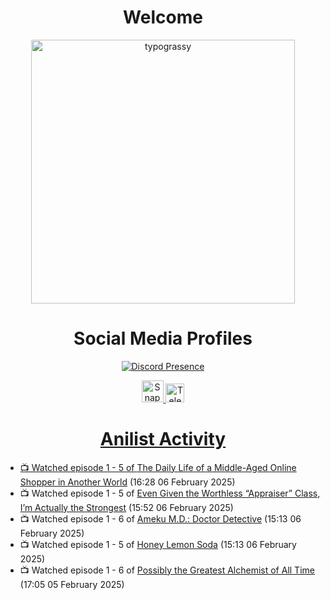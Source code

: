 <div align="center">

# Welcome
<a href="https://github.com/kawarimidoll/typograssy">
    <img alt="typograssy" src="https://typograssy.deno.dev/api?text=%E3%82%88%E3%81%86%E3%81%93%E3%81%9D%E3%81%BF%E3%81%AA%E3%81%95%E3%82%93%20-%20Sheby--&&l0=none&l1=82d9d0&l2=027353&l3=038c4c&l4=01402e&bg=none&frame=none&speed=100&comment=" width="421.99">
</a>

</div>

<div align="center">

# Social Media Profiles

[![Discord Presence](https://lanyard.cnrad.dev/api/612532963938271232)](https://discord.com/users/612532963938271232)


<a href="https://www.snapchat.com/add/a.sheby" title="Snapchat Profile">
    <img src="https://www.freepnglogos.com/uploads/snapchat-logo-png-0.png" width="35" alt="Snapchat Logo" />


<a href="https://t.me/ASheby" title="Telegram Profile">
    <img src="https://www.freepnglogos.com/uploads/telegram-logo-png-0.png" width="30" alt="Telegram Logo" />


</div>

<div align="center">

# Anilist Activity

</div>

<!-- ANILIST_ACTIVITY:start -->

-   📺 Watched episode 1 - 5 of [The Daily Life of a Middle-Aged Online Shopper in Another World](https://anilist.co/anime/180292) (16:28 06 February 2025)
-   📺 Watched episode 1 - 5 of [Even Given the Worthless “Appraiser” Class, I’m Actually the Strongest](https://anilist.co/anime/178548) (15:52 06 February 2025)
-   📺 Watched episode 1 - 6 of [Ameku M.D.: Doctor Detective](https://anilist.co/anime/176642) (15:13 06 February 2025)
-   📺 Watched episode 1 - 5 of [Honey Lemon Soda](https://anilist.co/anime/175443) (15:13 06 February 2025)
-   📺 Watched episode 1 - 6 of [Possibly the Greatest Alchemist of All Time](https://anilist.co/anime/177506) (17:05 05 February 2025)

<!-- ANILIST_ACTIVITY:end -->
